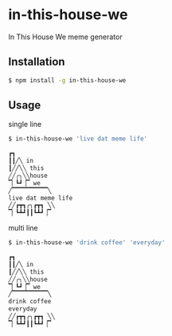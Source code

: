 # in-this-house-we
In This House We meme generator

## Installation
```bash
$ npm install -g in-this-house-we
```

## Usage
single line
```bash
$ in-this-house-we 'live dat meme life'

┏┓
┃┃╱╲ in
┃╱╱╲╲ this
╱╱╭╮╲╲house
▔▏┗┛▕▔ we
╱▔▔▔▔▔▔▔▔▔▔╲
live dat meme life
╱╱┏┳┓╭╮┏┳┓ ╲╲
▔▏┗┻┛┃┃┗┻┛▕▔

```

multi line
```bash
$ in-this-house-we 'drink coffee' 'everyday'

┏┓
┃┃╱╲ in
┃╱╱╲╲ this
╱╱╭╮╲╲house
▔▏┗┛▕▔ we
╱▔▔▔▔▔▔▔▔▔▔╲
drink coffee
everyday
╱╱┏┳┓╭╮┏┳┓ ╲╲
▔▏┗┻┛┃┃┗┻┛▕▔

```
